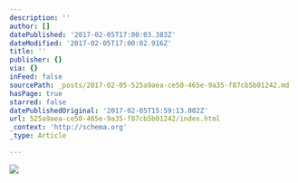 ```yaml
---
description: ''
author: []
datePublished: '2017-02-05T17:00:03.383Z'
dateModified: '2017-02-05T17:00:02.916Z'
title: ''
publisher: {}
via: {}
inFeed: false
sourcePath: _posts/2017-02-05-525a9aea-ce50-465e-9a35-f87cb5b01242.md
hasPage: true
starred: false
datePublishedOriginal: '2017-02-05T15:59:13.002Z'
url: 525a9aea-ce50-465e-9a35-f87cb5b01242/index.html
_context: 'http://schema.org'
_type: Article

---
```

![](https://the-grid-user-content.s3-us-west-2.amazonaws.com/224769fd-fd44-48e2-8c49-723d7edc6b73.jpg)